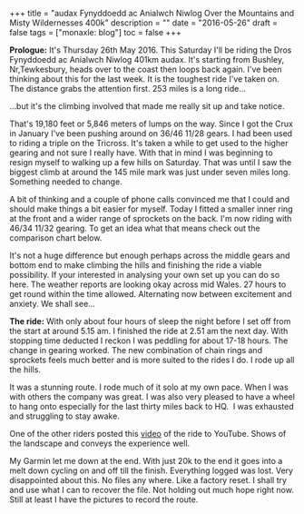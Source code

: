 +++
title = "audax  Fynyddoedd ac Anialwch Niwlog   Over the Mountains and Misty Wildernesses 400k"
description = ""
date = "2016-05-26"
draft = false
tags = ["monaxle: blog"]
toc = false
+++

**Prologue:** It's Thursday 26th May 2016. This Saturday I'll be riding the Dros Fynyddoedd ac Anialwch Niwlog 401km audax. It's starting from Bushley, Nr,Tewkesbury, heads over to the coast then loops back again. I've been thinking about this for the last week. It is the toughest ride I've taken on. The distance grabs the attention first. 253 miles is a long ride...

...but it's the climbing involved that made me really sit up and take notice.

That's 19,180 feet or 5,846 meters of lumps on the way. Since I got the Crux in January I've been pushing around on 36/46 11/28 gears. I had been used to riding a triple on the Tricross. It's taken a while to get used to the higher gearing and not sure I really have. With that in mind I was beginning to resign myself to walking up a few hills on Saturday. That was until I saw the biggest climb at around the 145 mile mark was just under seven miles long. Something needed to change.

A bit of thinking and a couple of phone calls convinced me that I could and should make things a bit easier for myself. Today I fitted a smaller inner ring at the front and a wider range of sprockets on the back. I'm now riding with 46/34 11/32 gearing. To get an idea what that means check out the comparison chart below.

It's not a huge difference but enough perhaps across the middle gears and bottom end to make climbing the hills and finishing the ride a viable possibility. If your interested in analysing your own set up you can do so here. The weather reports are looking okay across mid Wales. 27 hours to get round within the time allowed. Alternating now between excitement and anxiety. We shall see...

**The ride:** With only about four hours of sleep the night before I set off from the start at around 5.15 am. I finished the ride at 2.51 am the next day. With stopping time deducted I reckon I was peddling for about 17-18 hours. The change in gearing worked. The new combination of chain rings and sprockets feels much better and is more suited to the rides I do. I rode up all the hills.

It was a stunning route. I rode much of it solo at my own pace. When I was with others the company was great. I was also very pleased to have a wheel to hang onto especially for the last thirty miles back to HQ.  I was exhausted and struggling to stay awake. 

One of the other riders posted this [video](https://youtu.be/E-o7-vGz-lw) of the ride to YouTube. Shows of the landscape and conveys the experience well.

My Garmin let me down at the end. With just 20k to the end it goes into a melt down cycling on and off till the finish. Everything logged was lost. Very disappointed about this. No files any where. Like a factory reset. I shall try and use what I can to recover the file. Not holding out much hope right now. Still at least I have the pictures to record the route.
